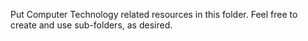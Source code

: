 Put Computer Technology related resources in this folder. Feel free to create and use sub-folders, as desired.